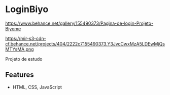 # LoginBiyo

https://www.behance.net/gallery/155490373/Pagina-de-login-Projeto-Biyome


https://mir-s3-cdn-cf.behance.net/projects/404/2222c7155490373.Y3JvcCwxMzA5LDEwMjQsMTYsMA.png

Projeto de estudo 

## Features

- HTML, CSS, JavaScript 
